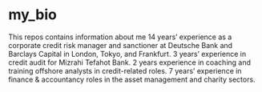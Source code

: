 # my_bio
This repos contains information about me
14 years’ experience as a corporate credit risk manager and sanctioner at Deutsche Bank and Barclays Capital in London, Tokyo, and Frankfurt. 3 years’ experience in credit audit for Mizrahi Tefahot Bank. 2 years experience in coaching and training offshore analysts in credit-related roles. 7 years’ experience in finance & accountancy roles in the asset management and charity sectors.
